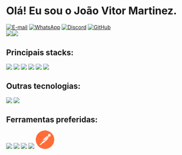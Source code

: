 
<h1> Olá! Eu sou o João Vitor Martinez.</h1>

<div >
    <a href="justdatascientist@gmail.com"><img src="https://img.shields.io/badge/Gmail-D14836?style=for-the-badge&logo=gmail&logoColor=white" alt="E-mail" style="width: 100px; height: 30px;"/></a>
    <a href="+5548991591572"><img src="https://img.shields.io/badge/WhatsApp-25D366?style=for-the-badge&logo=whatsapp&logoColor=white" alt="WhatsApp" style="width: 100px; height: 30px;"/></a>
    <a href="Jão%20do%20mamão#9989"><img src="https://img.shields.io/badge/Discord-7289DA?style=for-the-badge&logo=discord&logoColor=white" alt="Discord" style="width: 100px; height: 30px;" /></a>
    <a href="https://github.com/JoaoVitorMartinezM/JoaoVitorMartinezM"><img src="https://img.shields.io/badge/GitHub-100000?style=for-the-badge&logo=github&logoColor=white" alt="GitHub" style="width: 100px; height: 30px;"/></a>
</div>
<div style="display: flex; flex-wrap: nowrap">
<a><img src="https://github-readme-stats.vercel.app/api?username=JoaoVitorMartinezM&show_icons=true&theme=midnight-purple" /></a>
<a><img src="https://github-readme-stats.vercel.app/api/top-langs/?username=JoaoVitorMartinezM&langs_count=8&layout=compact" style=/></a>
</div>

<h2>Principais stacks:</h2>

<div>
<img src="https://cdn.jsdelivr.net/gh/devicons/devicon/icons/java/java-original-wordmark.svg" style="width: 50px" />         
<img src="https://cdn.jsdelivr.net/gh/devicons/devicon/icons/spring/spring-original-wordmark.svg" style="width: 50px"/>
<img src="https://cdn.jsdelivr.net/gh/devicons/devicon/icons/javascript/javascript-original.svg" style="width: 40px"/>
<img src="https://cdn.jsdelivr.net/gh/devicons/devicon/icons/html5/html5-original-wordmark.svg" style="width: 50px" />
<img src="https://cdn.jsdelivr.net/gh/devicons/devicon/icons/css3/css3-original-wordmark.svg" style="width: 50px"/>
<img src="https://cdn.jsdelivr.net/gh/devicons/devicon/icons/react/react-original-wordmark.svg" style="width: 50px" />
</div>

<h2>Outras tecnologias:</h2>

<div>
<img src="https://cdn.jsdelivr.net/gh/devicons/devicon/icons/python/python-original-wordmark.svg" style="width: 50px"/>
<img src="https://cdn.jsdelivr.net/gh/devicons/devicon/icons/flask/flask-original.svg" style="width: 50px" style="width: 50px"/>
</div>

<h2>Ferramentas preferidas:</h2>

<div>
<img src="https://cdn.jsdelivr.net/gh/devicons/devicon/icons/github/github-original-wordmark.svg" style="width: 50px"/>
<img src="https://cdn.jsdelivr.net/gh/devicons/devicon/icons/vscode/vscode-original-wordmark.svg" style="width: 50px"/>
<img src="https://cdn.jsdelivr.net/gh/devicons/devicon/icons/intellij/intellij-plain.svg" style="width: 50px"/>
<img src="https://cdn.jsdelivr.net/gh/devicons/devicon/icons/bootstrap/bootstrap-original-wordmark.svg" style="width: 50px" />
<img src="./postman-icon-svgrepo-com.svg" style="width: 50px" />
</div>
          


          
          
          





          
          
          
          
          
